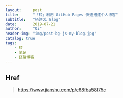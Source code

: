 ```yaml
---
layout:     post
title:      "「转」利用 GitHub Pages 快速搭建个人博客"
subtitle:   "搭建Qi Blog"
date:       2019-07-21
author:     "Qi"
header-img: "img/post-bg-js-my-blog.jpg"
catalog: true
tags:
    - 转
    - 笔记
    - 搭建博客
---
```




## Href

> https://www.jianshu.com/p/e68fba58f75c



